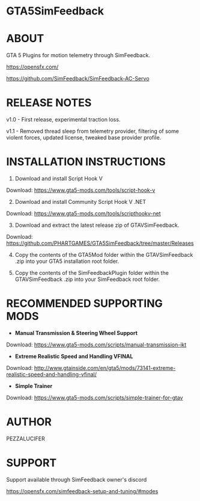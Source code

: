 # GTA5SimFeedback


ABOUT
=====
GTA 5 Plugins for motion telemetry through SimFeedback.

https://opensfx.com/

https://github.com/SimFeedback/SimFeedback-AC-Servo


RELEASE NOTES
=============
v1.0 - First release, experimental traction loss.

v1.1 - Removed thread sleep from telemetry provider, filtering of some violent forces, updated license, tweaked base provider profile.

INSTALLATION INSTRUCTIONS 
=========================

1. Download and install Script Hook V

Download: https://www.gta5-mods.com/tools/script-hook-v

2. Download and install Community Script Hook V .NET

Download: https://www.gta5-mods.com/tools/scripthookv-net<br>

3. Download and extract the latest release zip of GTAVSimFeedback.

Download: https://github.com/PHARTGAMES/GTA5SimFeedback/tree/master/Releases

4. Copy the contents of the GTA5Mod folder within the GTAVSimFeedback .zip into your GTA5 installation root folder.

5. Copy the contents of the SimFeedbackPlugin folder within the GTAVSimFeedback .zip into your SimFeedback root folder.

RECOMMENDED SUPPORTING MODS
===========================

- <b>Manual Transmission & Steering Wheel Support</b>

Download: https://www.gta5-mods.com/scripts/manual-transmission-ikt

- <b>Extreme Realistic Speed and Handling VFINAL</b>

Download: http://www.gtainside.com/en/gta5/mods/73141-extreme-realistic-speed-and-handling-vfinal/

- <b>Simple Trainer</b>

Download: https://www.gta5-mods.com/scripts/simple-trainer-for-gtav

AUTHOR
======

PEZZALUCIFER


SUPPORT
=======

Support available through SimFeedback owner's discord

https://opensfx.com/simfeedback-setup-and-tuning/#modes
